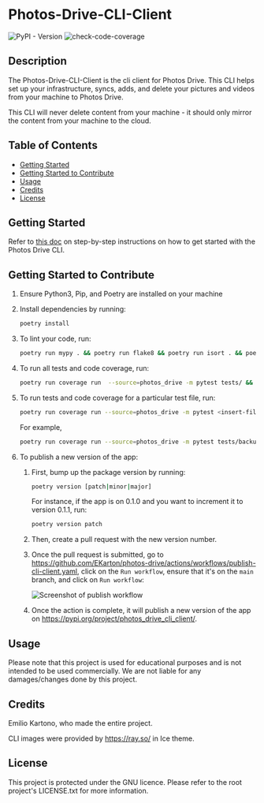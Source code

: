# Photos-Drive-CLI-Client

![PyPI - Version](https://img.shields.io/pypi/v/photos_drive)
![check-code-coverage](https://img.shields.io/badge/code--coverage-99-brightgreen)

## Description

The Photos-Drive-CLI-Client is the cli client for Photos Drive. This CLI helps set up your infrastructure, syncs, adds, and delete your pictures and videos from your machine to Photos Drive.

This CLI will never delete content from your machine - it should only mirror the content from your machine to the cloud.

## Table of Contents

- [Getting Started](#getting-started)
- [Getting Started to Contribute](#getting-started-to-contribute)
- [Usage](#usage)
- [Credits](#credits)
- [License](#license)

## Getting Started

Refer to [this doc](./docs/getting_started.md) on step-by-step instructions on how to get started with the Photos Drive CLI.

## Getting Started to Contribute

1. Ensure Python3, Pip, and Poetry are installed on your machine

2. Install dependencies by running:

   ```bash
   poetry install
   ```

3. To lint your code, run:

   ```bash
   poetry run mypy . && poetry run flake8 && poetry run isort . && poetry run black .
   ```

4. To run all tests and code coverage, run:

   ```bash
   poetry run coverage run  --source=photos_drive -m pytest tests/ && poetry run coverage report -m
   ```

5. To run tests and code coverage for a particular test file, run:

   ```bash
   poetry run coverage run --source=photos_drive -m pytest <insert-file-path> && poetry run coverage report -m
   ```

   For example,

   ```bash
   poetry run coverage run --source=photos_drive -m pytest tests/backup/test_backup_photos.py && poetry run coverage report -m
   ```

6. To publish a new version of the app:

   1. First, bump up the package version by running:

      ```bash
      poetry version [patch|minor|major]
      ```

      For instance, if the app is on 0.1.0 and you want to increment it to version 0.1.1, run:

      ```bash
      poetry version patch
      ```

   2. Then, create a pull request with the new version number.

   3. Once the pull request is submitted, go to <https://github.com/EKarton/photos-drive/actions/workflows/publish-cli-client.yaml>, click on the `Run workflow`, ensure that it's on the `main` branch, and click on `Run workflow`:

      ![Screenshot of publish workflow](docs/images/publish-package/publish-cli-client-screenshot.png)

   4. Once the action is complete, it will publish a new version of the app on <https://pypi.org/project/photos_drive_cli_client/>.

## Usage

Please note that this project is used for educational purposes and is not intended to be used commercially. We are not liable for any damages/changes done by this project.

## Credits

Emilio Kartono, who made the entire project.

CLI images were provided by <https://ray.so/> in Ice theme.

## License

This project is protected under the GNU licence. Please refer to the root project's LICENSE.txt for more information.
